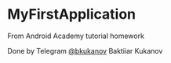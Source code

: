 # MyFirstApplication
From Android Academy tutorial homework

Done by Telegram [@bkukanov](https://t.me/bkukanov) Baktiiar Kukanov
